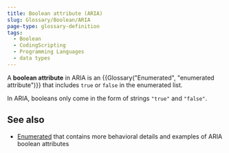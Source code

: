 ```yaml
---
title: Boolean attribute (ARIA)
slug: Glossary/Boolean/ARIA
page-type: glossary-definition
tags:
  - Boolean
  - CodingScripting
  - Programming Languages
  - data types
---
```


A **boolean attribute** in ARIA is an {{Glossary("Enumerated", "enumerated attribute")}} that includes `true` or `false` in the enumerated list.

In ARIA, booleans only come in the form of strings `"true"` and `"false"`.

## See also

- [Enumerated](/en-US/docs/Glossary/Enumerated) that contains more behavioral details and examples of ARIA boolean attributes
